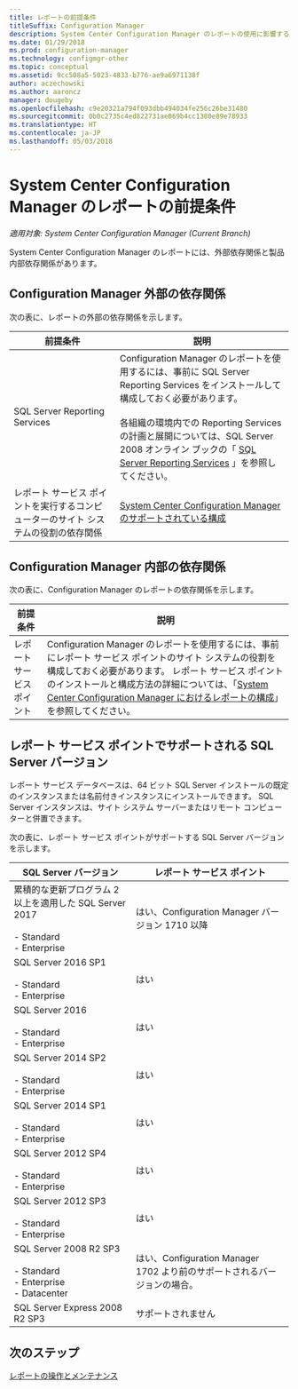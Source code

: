 ```yaml
---
title: レポートの前提条件
titleSuffix: Configuration Manager
description: System Center Configuration Manager のレポートの使用に影響するさまざまな依存関係について理解します。
ms.date: 01/29/2018
ms.prod: configuration-manager
ms.technology: configmgr-other
ms.topic: conceptual
ms.assetid: 9cc508a5-5023-4833-b776-ae9a6971138f
author: aczechowski
ms.author: aaroncz
manager: dougeby
ms.openlocfilehash: c9e20321a794f093dbb494034fe256c26be31480
ms.sourcegitcommit: 0b0c2735c4ed822731ae069b4cc1380e89e78933
ms.translationtype: HT
ms.contentlocale: ja-JP
ms.lasthandoff: 05/03/2018
---
```

# <a name="prerequisites-for-reporting-in-system-center-configuration-manager"></a>System Center Configuration Manager のレポートの前提条件

*適用対象: System Center Configuration Manager (Current Branch)*

System Center Configuration Manager のレポートには、外部依存関係と製品内部依存関係があります。  

## <a name="dependencies-external-to-configuration-manager"></a>Configuration Manager 外部の依存関係  
 次の表に、レポートの外部の依存関係を示します。  

|前提条件|説明|  
|------------------|----------------------|  
|SQL Server Reporting Services|Configuration Manager のレポートを使用するには、事前に SQL Server Reporting Services をインストールして構成しておく必要があります。<br /><br /> 各組織の環境内での Reporting Services の計画と展開については、SQL Server 2008 オンライン ブックの「 [SQL Server Reporting Services](http://go.microsoft.com/fwlink/p/?LinkId=212032) 」を参照してください。|  
|レポート サービス ポイントを実行するコンピューターのサイト システムの役割の依存関係|[System Center Configuration Manager のサポートされている構成](../../../core/plan-design/configs/supported-configurations.md)|  

## <a name="dependencies-internal-to-configuration-manager"></a>Configuration Manager 内部の依存関係  
 次の表に、Configuration Manager のレポートの依存関係を示します。  

|前提条件|説明|  
|------------------|----------------------|  
|レポート サービス ポイント|Configuration Manager のレポートを使用するには、事前にレポート サービス ポイントのサイト システムの役割を構成しておく必要があります。 レポート サービス ポイントのインストールと構成方法の詳細については、「[System Center Configuration Manager におけるレポートの構成](../../../core/servers/manage/configuring-reporting.md)」を参照してください。|  

## <a name="supported-sql-server-versions-for-the-reporting-services-point"></a>レポート サービス ポイントでサポートされる SQL Server バージョン  
 レポート サービス データベースは、64 ビット SQL Server インストールの既定のインスタンスまたは名前付きインスタンスにインストールできます。 SQL Server インスタンスは、サイト システム サーバーまたはリモート コンピューターと併置できます。  

 次の表に、レポート サービス ポイントがサポートする SQL Server バージョンを示します。  

|SQL Server バージョン|レポート サービス ポイント|  
|------------------------|------------------------------|
|累積的な更新プログラム 2 以上を適用した SQL Server 2017<br /><br /> -   Standard<br />-   Enterprise|はい、Configuration Manager バージョン 1710 以降|  
|SQL Server 2016 SP1<br /><br /> -   Standard<br />-   Enterprise|はい| 
|SQL Server 2016<br /><br /> -   Standard<br />-   Enterprise|はい|
|SQL Server 2014 SP2<br /><br /> -   Standard<br />-   Enterprise|はい|
|SQL Server 2014 SP1<br /><br /> -   Standard<br />-   Enterprise|はい|
|SQL Server 2012 SP4 <br /><br /> -   Standard<br />-   Enterprise|はい|  
|SQL Server 2012 SP3 <br /><br /> -   Standard<br />-   Enterprise|はい|  
|SQL Server 2008 R2 SP3<br /><br /> -   Standard<br />-   Enterprise<br />-   Datacenter|はい、Configuration Manager 1702 より前のサポートされるバージョンの場合。|  
|SQL Server Express 2008 R2 SP3|サポートされません| 




## <a name="next-steps"></a>次のステップ
[レポートの操作とメンテナンス](operations-and-maintenance-for-reporting.md)
